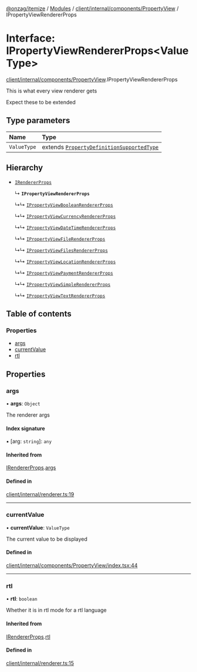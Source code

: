 [@onzag/itemize](../README.md) / [Modules](../modules.md) / [client/internal/components/PropertyView](../modules/client_internal_components_PropertyView.md) / IPropertyViewRendererProps

# Interface: IPropertyViewRendererProps\<ValueType\>

[client/internal/components/PropertyView](../modules/client_internal_components_PropertyView.md).IPropertyViewRendererProps

This is what every view renderer gets

Expect these to be extended

## Type parameters

| Name | Type |
| :------ | :------ |
| `ValueType` | extends [`PropertyDefinitionSupportedType`](../modules/base_Root_Module_ItemDefinition_PropertyDefinition_types.md#propertydefinitionsupportedtype) |

## Hierarchy

- [`IRendererProps`](client_internal_renderer.IRendererProps.md)

  ↳ **`IPropertyViewRendererProps`**

  ↳↳ [`IPropertyViewBooleanRendererProps`](client_internal_components_PropertyView_PropertyViewBoolean.IPropertyViewBooleanRendererProps.md)

  ↳↳ [`IPropertyViewCurrencyRendererProps`](client_internal_components_PropertyView_PropertyViewCurrency.IPropertyViewCurrencyRendererProps.md)

  ↳↳ [`IPropertyViewDateTimeRendererProps`](client_internal_components_PropertyView_PropertyViewDateTime.IPropertyViewDateTimeRendererProps.md)

  ↳↳ [`IPropertyViewFileRendererProps`](client_internal_components_PropertyView_PropertyViewFile.IPropertyViewFileRendererProps.md)

  ↳↳ [`IPropertyViewFilesRendererProps`](client_internal_components_PropertyView_PropertyViewFiles.IPropertyViewFilesRendererProps.md)

  ↳↳ [`IPropertyViewLocationRendererProps`](client_internal_components_PropertyView_PropertyViewLocation.IPropertyViewLocationRendererProps.md)

  ↳↳ [`IPropertyViewPaymentRendererProps`](client_internal_components_PropertyView_PropertyViewPayment.IPropertyViewPaymentRendererProps.md)

  ↳↳ [`IPropertyViewSimpleRendererProps`](client_internal_components_PropertyView_PropertyViewSimple.IPropertyViewSimpleRendererProps.md)

  ↳↳ [`IPropertyViewTextRendererProps`](client_internal_components_PropertyView_PropertyViewText.IPropertyViewTextRendererProps.md)

## Table of contents

### Properties

- [args](client_internal_components_PropertyView.IPropertyViewRendererProps.md#args)
- [currentValue](client_internal_components_PropertyView.IPropertyViewRendererProps.md#currentvalue)
- [rtl](client_internal_components_PropertyView.IPropertyViewRendererProps.md#rtl)

## Properties

### args

• **args**: `Object`

The renderer args

#### Index signature

▪ [arg: `string`]: `any`

#### Inherited from

[IRendererProps](client_internal_renderer.IRendererProps.md).[args](client_internal_renderer.IRendererProps.md#args)

#### Defined in

[client/internal/renderer.ts:19](https://github.com/onzag/itemize/blob/59702dd5/client/internal/renderer.ts#L19)

___

### currentValue

• **currentValue**: `ValueType`

The current value to be displayed

#### Defined in

[client/internal/components/PropertyView/index.tsx:44](https://github.com/onzag/itemize/blob/59702dd5/client/internal/components/PropertyView/index.tsx#L44)

___

### rtl

• **rtl**: `boolean`

Whether it is in rtl mode for a rtl language

#### Inherited from

[IRendererProps](client_internal_renderer.IRendererProps.md).[rtl](client_internal_renderer.IRendererProps.md#rtl)

#### Defined in

[client/internal/renderer.ts:15](https://github.com/onzag/itemize/blob/59702dd5/client/internal/renderer.ts#L15)
